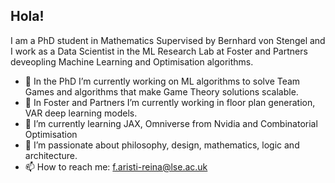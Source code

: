 ## Hola!



I am a PhD student in Mathematics Supervised by Bernhard von Stengel and I work as a Data Scientist in the ML Research Lab at Foster and Partners deveopling Machine Learning and Optimisation algorithms. 


- 🔭 In the PhD I’m currently working on ML algorithms to solve Team Games and algorithms that make Game Theory solutions scalable. 
- 🏢 In Foster and Partners I’m currently working in floor plan generation, VAR deep learning models. 
- 🌱 I’m currently learning JAX, Omniverse from Nvidia and Combinatorial Optimisation
- 🤔 I’m passionate about philosophy, design, mathematics, logic and architecture. 
- 📫 How to reach me: f.aristi-reina@lse.ac.uk


